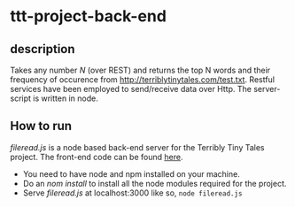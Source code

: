 # ttt-project-back-end

## description
Takes any number _N_ (over REST) and returns the top N words and their frequency of occurence from http://terriblytinytales.com/test.txt.
Restful services have been employed to send/receive data over Http. The server-script is written in node. 

## How to run
_fileread.js_ is a node based back-end server for the Terribly Tiny Tales project. The front-end code can be found [here](https://github.com/AnweshCR7/ttt-project-front-end).

- You need to have node and npm installed on your machine.
- Do an _nom install_ to install all the node modules required for the project.
- Serve _fileread.js_ at localhost:3000 like so,
`node fileread.js`
